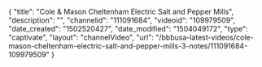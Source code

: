 {
    "title": "Cole &amp; Mason Cheltenham Electric Salt and Pepper Mills",
    "description": "",
    "channelid": "111091684",
    "videoid": "109979509",
    "date_created": "1502520427",
    "date_modified": "1504049172",
    "type": "captivate",
    "layout": "channelVideo",
    "url": "\/bbbusa-latest-videos\/cole-mason-cheltenham-electric-salt-and-pepper-mills-3-notes\/111091684-109979509"
}